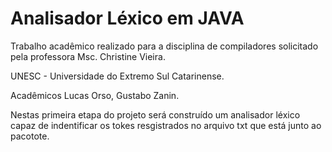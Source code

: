 # Analisador Léxico em JAVA

Trabalho acadêmico realizado para a disciplina de compiladores solicitado pela professora Msc. Christine Vieira.

UNESC - Universidade do Extremo Sul Catarinense.


Acadêmicos Lucas Orso, Gustabo Zanin.


Nestas primeira etapa do projeto será construído um analisador léxico capaz de indentificar os tokes resgistrados
no arquivo txt que está junto ao pacotote.
